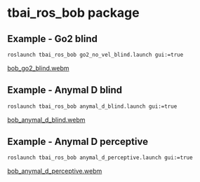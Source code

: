 # tbai_ros_bob package

## Example - Go2 blind
```bash
roslaunch tbai_ros_bob go2_no_vel_blind.launch gui:=true
```
[bob_go2_blind.webm](https://github.com/user-attachments/assets/2db341ef-3a27-49c5-9490-ef6c71687c9e)


## Example - Anymal D blind
```bash
roslaunch tbai_ros_bob anymal_d_blind.launch gui:=true
```
[bob_anymal_d_blind.webm](https://github.com/user-attachments/assets/4740c84a-e80b-4d27-8ac3-4989b213264d)


## Example - Anymal D perceptive
```bash
roslaunch tbai_ros_bob anymal_d_perceptive.launch gui:=true
```


[bob_anymal_d_perceptive.webm](https://github.com/user-attachments/assets/5ebdeb9b-7fb1-433e-b80d-282829a2a00f)
